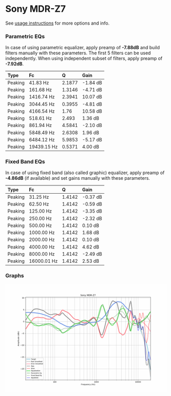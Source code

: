 # Sony MDR-Z7
See [usage instructions](https://github.com/jaakkopasanen/AutoEq#usage) for more options and info.

### Parametric EQs
In case of using parametric equalizer, apply preamp of **-7.88dB** and build filters manually
with these parameters. The first 5 filters can be used independently.
When using independent subset of filters, apply preamp of **-7.92dB**.

| Type    | Fc          |      Q | Gain     |
|:--------|:------------|:-------|:---------|
| Peaking | 41.83 Hz    | 2.1877 | -1.84 dB |
| Peaking | 161.68 Hz   | 1.3146 | -4.71 dB |
| Peaking | 1416.74 Hz  | 2.3941 | 10.07 dB |
| Peaking | 3044.45 Hz  | 0.3955 | -4.81 dB |
| Peaking | 4166.54 Hz  | 1.76   | 10.58 dB |
| Peaking | 518.61 Hz   | 2.493  | 1.36 dB  |
| Peaking | 861.94 Hz   | 4.5841 | -2.10 dB |
| Peaking | 5848.49 Hz  | 2.6308 | 1.96 dB  |
| Peaking | 6484.12 Hz  | 5.9853 | -5.17 dB |
| Peaking | 19439.15 Hz | 0.5371 | 4.00 dB  |

### Fixed Band EQs
In case of using fixed band (also called graphic) equalizer, apply preamp of **-4.86dB**
(if available) and set gains manually with these parameters.

| Type    | Fc          |      Q | Gain     |
|:--------|:------------|:-------|:---------|
| Peaking | 31.25 Hz    | 1.4142 | -0.37 dB |
| Peaking | 62.50 Hz    | 1.4142 | -0.59 dB |
| Peaking | 125.00 Hz   | 1.4142 | -3.35 dB |
| Peaking | 250.00 Hz   | 1.4142 | -2.32 dB |
| Peaking | 500.00 Hz   | 1.4142 | 0.10 dB  |
| Peaking | 1000.00 Hz  | 1.4142 | 1.68 dB  |
| Peaking | 2000.00 Hz  | 1.4142 | 0.10 dB  |
| Peaking | 4000.00 Hz  | 1.4142 | 4.62 dB  |
| Peaking | 8000.00 Hz  | 1.4142 | -2.49 dB |
| Peaking | 16000.01 Hz | 1.4142 | 2.53 dB  |

### Graphs
![](./Sony%20MDR-Z7.png)